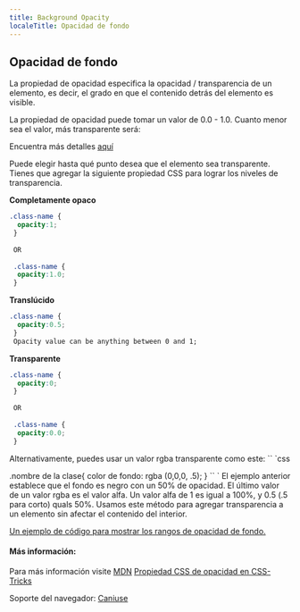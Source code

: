 ```yaml
---
title: Background Opacity
localeTitle: Opacidad de fondo
---
```

## Opacidad de fondo

La propiedad de opacidad especifica la opacidad / transparencia de un elemento, es decir, el grado en que el contenido detrás del elemento es visible.

La propiedad de opacidad puede tomar un valor de 0.0 - 1.0. Cuanto menor sea el valor, más transparente será:

Encuentra más detalles [aquí](https://www.w3schools.com/css/css_image_transparency.asp)

Puede elegir hasta qué punto desea que el elemento sea transparente. Tienes que agregar la siguiente propiedad CSS para lograr los niveles de transparencia.

**Completamente opaco**

```css
.class-name { 
  opacity:1; 
 } 
 
 OR 
 
 .class-name { 
  opacity:1.0; 
 } 
```

**Translúcido**

```css
.class-name { 
  opacity:0.5; 
 } 
 Opacity value can be anything between 0 and 1; 
```

**Transparente**

```css
.class-name { 
  opacity:0; 
 } 
 
 OR 
 
 .class-name { 
  opacity:0.0; 
 } 
```

Alternativamente, puedes usar un valor rgba transparente como este: \`\` \`css

.nombre de la clase{ color de fondo: rgba (0,0,0, .5); } \`\` \` El ejemplo anterior establece que el fondo es negro con un 50% de opacidad. El último valor de un valor rgba es el valor alfa. Un valor alfa de 1 es igual a 100%, y 0.5 (.5 para corto) quals 50%. Usamos este método para agregar transparencia a un elemento sin afectar el contenido del interior.

[Un ejemplo de código para mostrar los rangos de opacidad de fondo.](https://codepen.io/lvcoulter/full/dVrwmK/)

#### Más información:

Para más información visite [MDN](https://developer.mozilla.org/en-US/docs/Web/CSS/opacity) [Propiedad CSS de opacidad en CSS-Tricks](https://css-tricks.com/almanac/properties/o/opacity/)

Soporte del navegador: [Caniuse](https://caniuse.com/#search=opacity)
